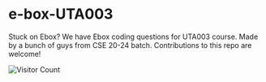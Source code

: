 # e-box-UTA003
Stuck on Ebox?
We have Ebox coding questions for UTA003 course. 
Made by a bunch of guys from CSE 20-24 batch. 
Contributions to this repo are welcome!

![Visitor Count](https://profile-counter.glitch.me/{Concept-Team}/count.svg)
